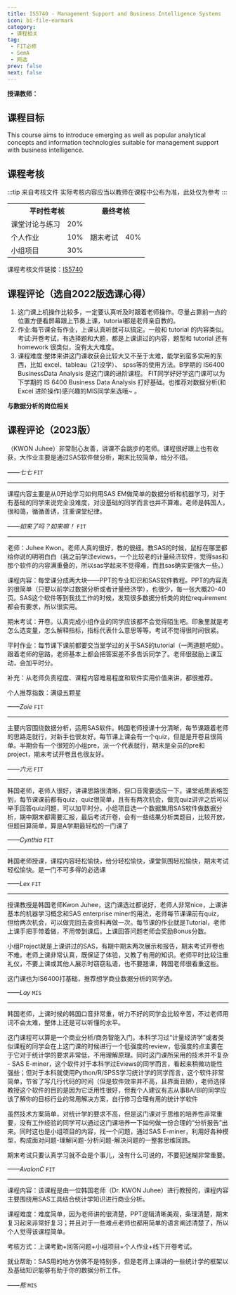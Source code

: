 ```yaml
---
title: IS5740 - Management Support and Business Intelligence Systems
icon: bi-file-earmark
category:
 - 课程相关
tag:
 - FIT必修
 - SemA
 - 网选
prev: false
next: false
---
```


**授课教师：**

<VPBanner
  title = "Prof. KWON Juhee"
  content = "Associate Professor"
  logo = "https://www.cb.cityu.edu.hk/portfolio/photos/juhekwon.jpg"
  :actions = '[  
        {
            text: "详细信息",
            link: "https://www.cb.cityu.edu.hk/People-and-Research/People/People-Details?eid=juhekwon"
        },
    ]'
/>
<!-- more -->

## 课程目标

This course aims to introduce emerging as well as popular analytical concepts and information technologies suitable for management support with business intelligence.

## 课程考核

:::tip 来自考核文件
实际考核内容应当以教师在课程中公布为准，此处仅为参考
:::

<table>
    <tr>
        <th colspan=2>
            平时性考核
        </th>
        <th colspan=2>
            最终考核
        </th>
    </tr>
    <tr>
        <td>
            课堂讨论与练习
        </td>
        <td>
            20%
        </td>
        <td rowspan=4>
            期末考试
        </td>
        <td rowspan=4>
            40%
        </td>
    <tr>
    </tr>
        <td>
            个人作业
        </td>
        <td>
            10%
        </td>
    </tr>
    <tr>
        <td>
            小组项目
        </td>
        <td>
            30%
        </td>
    </tr>
</table>

课程考核文件链接：[IS5740](https://www.cityu.edu.hk/catalogue/pg/202324/course/IS5740.pdf)

## 课程评论（选自2022版选课心得）

1. 这门课上机操作比较多，一定要认真听及时跟着老师操作。尽量占靠前一点的位置方便看屏幕跟上节奏上课，tutorial都是老师亲自教的。
2. 作业:每节课会有作业，上课认真听就可以搞定。一般和 tutorial 的内容类似。 考试:开卷考试，有选择题和大题，都是上课讲过的内容，题型和 tutorial 还有 homework 很类似，没有太大难度。
3. 课程难度:整体来讲这门课收获会比较大又不至于太难，能学到蛮多实用的东西，比如 excel、tableau（21没学）、 spss等的使用方法。B学期的 IS6400 BusinessData Analysis 是这门课的进阶课程。
FIT同学好好学这门课可以为下学期的 IS 6400 Business Data Analysis 打好基础。也推荐对数据分析(和 Excel 进阶操作)感兴趣的MIS同学来选哦~ 。

**与数据分析的岗位相关**

## 课程评论（2023版）

（KWON Juhee）非常耐心友善，讲课不会跳步的老师。课程很好跟上也有收获，大作业主要是通过SAS软件做分析，期末比较简单，给分不错。

_——七七_ `FIT`

---

课程内容主要是从0开始学习如何用SAS EM做简单的数据分析和机器学习，对于有基础的同学来说完全没难度，对没基础的同学而言也并不算难。老师是韩国人，很和蔼，循循善诱，注重课堂纪律。

_——如来了吗？如来嘛！_ `FIT`

---

老师：Juhee Kwon。老师人真的很好，教的很细。教SAS的时候，鼠标在哪里都给你说的明明白白（我之前学过eviews，一个比较老的计量经济软件，觉得sas和那个软件的内容满重叠的，所以sas学起来不觉得难，而且sas确实更强大一些。）

课程内容：每堂课分成两大块——PPT的专业知识和SAS软件教程。PPT的内容真的很简单（只要以前学过数据分析或者计量经济学），也很少，每一张大概20-40页。SAS这个软件等到我找工作的时候，发现很多数据分析类的岗位requirement都会有要求，所以很实用。

期末考试：开卷。认真完成小组作业的同学应该都不会觉得陌生吧。印象里就是考怎么选变量，怎么解释指标，指标代表什么意思等等。考试不觉得很时间很紧。

平时作业：每节课下课前都要交当堂学过的关于SAS的tutorial（一两道题吧就）。跟着老师的思路，老师基本上都会把答案差不多告诉同学了。老师很鼓励上课互动，会加平时分。

补充：从老师负责程度、课程内容难易程度和软件实用价值来讲，都很推荐。

个人推荐指数：满级五颗星

_——Zoie_ `FIT`

---

主要内容围绕数据分析，运用SAS软件。韩国老师授课十分清晰，每节课跟着老师的思路走就行，对新手也很友好。每节课上课会有一个quiz，但是是开卷且很简单。半期会有一个很短的小组pre，派一个代表就行，期末是全员的pre和project，期末考试开卷且也很友好。

_——六元_ `FIT`

---

韩国老师，老师人很好，讲课思路很清晰，但口音需要适应一下。课堂纸质表格签到，每节课课前都有quiz，quiz很简单，且有有两次机会，做完quiz讲评之后可以举手回答quiz问题，可以加平时分。小组项目选一个数据集用SAS软件做数据分析，期中期末都需要汇报，最后考试开卷，会有一些结果分析类题目，比较开放，但题目算简单，算是A学期最轻松的一门课了

_——Cynthia_ `FIT`

---

韩国老师授课，课程内容轻松愉快，给分轻松愉快，课堂氛围轻松愉快，期末考试轻松愉快。是一门不可多得的必选课

_——Lex_ `FIT`

---

授课教授是韩国老师Kwon Juhee，这门课选过都说好，老师人非常nice，上课讲基本的机器学习概念和SAS enterprise miner的用法，老师每节课课前有quiz，但给两次机会，可以做完回去查资料再做一次。每节课的作业就是Tutorial，老师上课手把手带着做，不用带到课后。上课回答问题老师会奖励Bonus分数。

小组Project就是上课讲过的SAS，有期中期末两次展示和报告，期末考试开卷也不难。老师上课非常认真，既保证了体验，又教了有用的知识。老师平时比较注重礼仪，不要上课或其他人展示时窃窃私语，也不要翘课，韩国老师很看重这些。

这门课也为IS6400打基础，推荐想学商业数据分析的同学选。

_——Lay_ `MIS`

---

韩国老师，上课时候的韩国口音非常重，听力不好的同学会比较辛苦，不过老师用词不会太难，整体上还是可以听懂的水平。

这门课程可以算是一个商业分析/商务智能入门。本科学习过“计量经济学”或者类似课程的同学会在上这门课的时候进行一个低强度的review，低强度的点主要在于它对于统计学的要求非常低，不用理解原理。同时这门课所采用的技术并不复杂 - SAS E-miner，这个软件对于本科学过Eviews的同学而言，看起来稍微功能性强些；但对于本科就使用Python/R/SPSS学习统计学的同学而言，这个软件非常简单，节省了写几行代码的时间（但是软件效率并不高，且界面丑陋），老师选择教授这个软件的目的是因为它泛用性很好，但我个人建议有志从事BA/BI的同学应该了解你的目标行业的常用解决方案，自行修习合理有用的统计学软件

虽然技术方案简单，对统计学的要求不高，但是这门课对于思维的培养性非常重要，没有工作经验的同学可以通过这门课培养一下如何做一份合理的“分析报告”出来。同时这也是小组项目的内容，找一个问题，通过SAS E-miner，利用好各种模型，构成面对问题-理解问题-分析问题-解决问题的一整套思维回路。

期末考试只要认真学习就不会是个事儿，没有什么可说的，不要犯迷糊非常重要。

_——AvalonC_ `FIT`

---

课程内容：该课程是由一位韩国老师（Dr. KWON Juhee）进行教授的，课程内容主要围绕用SAS工具结合统计学知识进行商业分析。

课程难度：难度简单，因为老师讲的很清楚，PPT逻辑清晰美观，条理清楚，期末复习起来非常好复习；并且对于一些难点老师也都用简单的语言阐述清楚了，所以个人觉得该课程简单。

考核方式：上课考勤+回答问题+小组项目+个人作业+线下开卷考试。

就业帮助：SAS用的地方仿佛不是特别多，但是老师上课讲的一些统计学的框架以及基础知识能够有助于你的数据分析工作。

_——熊_ `MIS`
